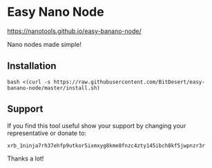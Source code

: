 # Easy Nano Node

https://nanotools.github.io/easy-banano-node/

Nano nodes made simple!

## Installation

```
bash <(curl -s https://raw.githubusercontent.com/BitDesert/easy-banano-node/master/install.sh)
```

## Support

If you find this tool useful show your support by changing your representative or donate to:

    xrb_1ninja7rh37ehfp9utkor5ixmxyg8kme8fnzc4zty145ibch8kf5jwpnzr3r

Thanks a lot!